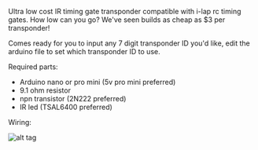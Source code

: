 Ultra low cost IR timing gate transponder compatible with i-lap rc timing gates. How low can you go? We've seen builds as cheap as $3 per transponder!

Comes ready for you to input any 7 digit transponder ID you'd like, edit the arduino file to set which transponder ID to use.

Required parts:
* Arduino nano or pro mini (5v pro mini preferred)
* 9.1 ohm resistor
* npn transistor (2N222 preferred)
* IR led (TSAL6400 preferred)


Wiring:

![alt tag](https://raw.githubusercontent.com/slacker87/CoreIR/master/coreIR_schematic.png)
